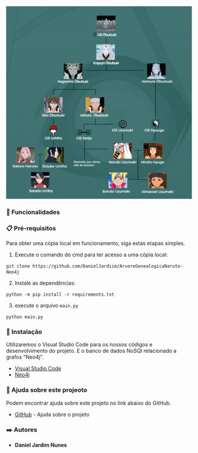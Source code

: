 <p align="center">
<img src=imgAnime.png/>
</p>

### 🚀 Funcionalidades

### 📋 Pré-requisitos

<p>
Para obter uma cópia local em funcionamento, siga estas etapas simples.
</p>

1. Execute o comando do cmd para ter acesso a uma cópia local:
```
git clone https://github.com/DanielJardiim/ArvoreGenealogicaNaruto-Neo4j
```
2. Instale as dependências:
```
python -m pip install -r requirements.txt
```
3. execute o arquivo `main.py`
```
python main.py
```

### 🔧 Instalação

<p>
Utilizaremos o Visual Studio Code para os nossos códigos e desenvolvimento do projeto. E o banco de dados NoSQl relacionado a grafos "Neo4j".
</p>

* [Visual Studio Code](https://code.visualstudio.com/download) 
* [Neo4j](https://neo4j.com/sandbox/)

### 🎁 Ajuda sobre este projeoto

<p>
Podem encontrar ajuda sobre este projeto no link abaixo do GitHub.
</p>

* [GitHub](https://github.com/BrunoVollin/S202/tree/neo4j) - Ajuda sobre o projeto

### ✒️ Autores

* **Daniel Jardim Nunes**

